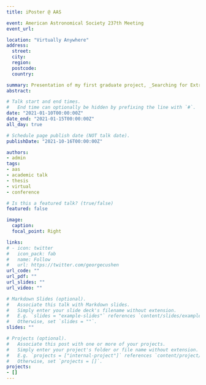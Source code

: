 ```yaml
---
title: iPoster @ AAS

event: American Astronomical Society 237th Meeting
event_url: 

location: "Virtually Anywhere"
address:
  street: 
  city: 
  region: 
  postcode: 
  country: 

summary: Presentation of my first graduate project, _Searching for Extragalactic Star Formation in the M101 Group_, at the 237th Meeting of the AAS as a virtual iPoster.   
abstract: 

# Talk start and end times.
#   End time can optionally be hidden by prefixing the line with `#`.
date: "2021-01-10T00:00:00Z"
date_end: "2021-01-15T00:00:00Z"
all_day: true

# Schedule page publish date (NOT talk date).
publishDate: "2021-10-16T00:00:00Z"

authors: 
- admin
tags: 
- aas
- academic talk
- thesis
- virtual
- conference

# Is this a featured talk? (true/false)
featured: false

image:
  caption: 
  focal_point: Right

links:
# - icon: twitter
#   icon_pack: fab
#   name: Follow
#   url: https://twitter.com/georgecushen
url_code: ""
url_pdf: ""
url_slides: ""
url_video: ""

# Markdown Slides (optional).
#   Associate this talk with Markdown slides.
#   Simply enter your slide deck's filename without extension.
#   E.g. `slides = "example-slides"` references `content/slides/example-slides.md`.
#   Otherwise, set `slides = ""`.
slides: ""

# Projects (optional).
#   Associate this post with one or more of your projects.
#   Simply enter your project's folder or file name without extension.
#   E.g. `projects = ["internal-project"]` references `content/project/deep-learning/index.md`.
#   Otherwise, set `projects = []`.
projects:
- []
---
```


<!-- {{% callout note %}}
Click on the **Slides** button above to view the built-in slides feature.
{{% /callout %}}

Slides can be added in a few ways:

- **Create** slides using Wowchemy's [*Slides*](https://wowchemy.com/docs/managing-content/#create-slides) feature and link using `slides` parameter in the front matter of the talk file
- **Upload** an existing slide deck to `static/` and link using `url_slides` parameter in the front matter of the talk file
- **Embed** your slides (e.g. Google Slides) or presentation video on this page using [shortcodes](https://wowchemy.com/docs/writing-markdown-latex/).

Further event details, including [page elements](https://wowchemy.com/docs/writing-markdown-latex/) such as image galleries, can be added to the body of this page. -->
